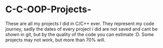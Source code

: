 # C-C-OOP-Projects-
These are all my projects I did in C/C++ ever. They represent my code journey, sadly the dates of every project i did are not saved and cant be shown in git, but by the quality of the code you can estimate :D. Some projects may not work, but more than 70% will.
